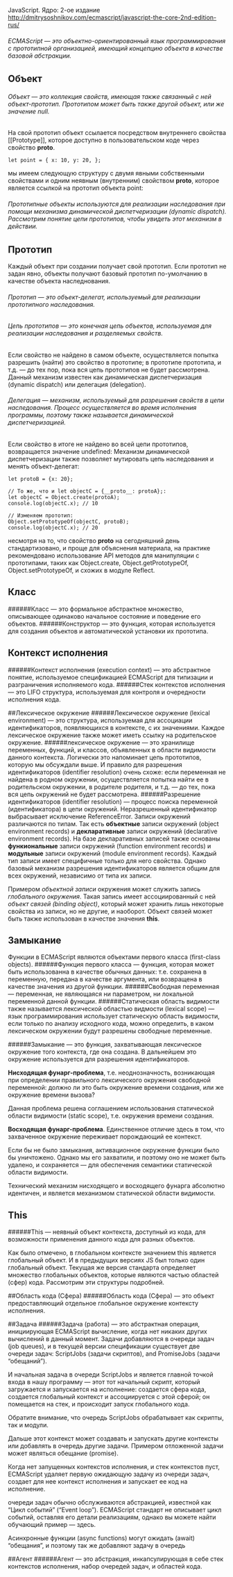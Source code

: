 JavaScript. Ядро: 2-ое издание
http://dmitrysoshnikov.com/ecmascript/javascript-the-core-2nd-edition-rus/

###### ECMAScript — это объектно-ориентированный язык программирования с прототипной организацией, имеющий концепцию объекта в качестве базовой абстракции.

## Объект
###### Объект — это коллекция свойств, имеющая также связанный с ней объект-прототип. Прототипом может быть также другой объект, или же значение null.

На свой прототип объект ссылается посредством внутреннего свойства [[Prototype]], которое доступно в пользовательском коде через свойство __proto__.

`let point = {
  x: 10,
  y: 20,
};`

мы имеем следующую структуру с двумя явными собственными свойствами и одним неявным (внутренним) свойством __proto__, которое является ссылкой на прототип объекта point:

###### Прототипные объекты используются для реализации наследования при помощи механизма динамической диспетчеризации (dynamic dispatch). Рассмотрим понятие цепи прототипов, чтобы увидеть этот механизм в действии.

## Прототип
Каждый объект при создании получает свой прототип. Если прототип не задан явно, объекты получают базовый прототип по-умолчанию в качестве объекта наследнования.

###### Прототип — это объект-делегат, используемый для реализации прототипного наследования.

###### Цепь прототипов — это конечная цепь объектов, используемая для реализации наследования и разделяемых свойств.
Если свойство не найдено в самом объекте, осуществляется попытка разрешить (найти) это свойство в прототипе; в прототипе прототипа, и т.д. — до тех пор, пока вся цепь прототипов не будет рассмотрена. Данный механизм известен как динамическая диспетчеризация (dynamic dispatch) или делегация (delegation).
###### Делегация — механизм, используемый для разрешения свойств в цепи наследования. Процесс осуществляется во время исполнения программы, поэтому также называется динамической диспетчеризацией.
Eсли свойство в итоге не найдено во всей цепи прототипов, возвращается значение undefined:
Механизм динамической диспетчеризации также позволяет мутировать цепь наследования и менять объект-делегат:

```let protoA = {x: 10};
let protoB = {x: 20};
 
// То же, что и let objectC = {__proto__: protoA};:
let objectC = Object.create(protoA);
console.log(objectC.x); // 10
 
// Изменяем прототип:
Object.setPrototypeOf(objectC, protoB);
console.log(objectC.x); // 20
```
несмотря на то, что свойство __proto__ на сегодняшний день стандартизовано, и проще для объяснения материала, на практике рекомендовано использование API методов для манипуляции с прототипами, таких как Object.create, Object.getPrototypeOf, Object.setPrototypeOf, и схожих в модуле Reflect.

## Класс
######Класс — это формальное абстрактное множество, описывающее одинаково начальное состояние и поведение его объектов.
######Конструктор — это функция, которая используется для создания объектов и автоматической установки их прототипа.

## Контекст исполнения
######Контекст исполнения (execution context) — это абстрактное понятие, используемое спецификацией ECMAScript для типизации и разграничения исполняемого кода.
######Стек контекстов исполнения — это LIFO структура, используемая для контроля и очередности исполнения кода.

##Лексическое окружение
######Лексическое окружение (lexical environment) — это структура, используемая для ассоциации идентификаторов, появляющихся в контексте, с их значениями. Каждое лексическое окружение также может иметь ссылку на родительское окружение.
######лексическое окружение — это хранилище переменных, функций, и классов, объявленных в области видимости данного контекста.
Логически это напоминает цепь прототипов, которую мы обсуждали выше. И правило для разрешения идентификаторов (identifier resolution) очень схоже: если переменная не найдена в родном окружении, осуществляется попытка найти ее в родительском окружении, в родителе родителя, и т.д. — до тех, пока вся цепь окружений не будет рассмотрена.
######Разрешение идентификаторов (identifier resolution) — процесс поиска переменной (идентификатора) в цепи окружений. Неразрешенный идентификатор выбрасывает исключение ReferenceError.
Записи окружений различаются по типам. Так есть **объектные** записи окружений (object environment records) и **декларативные** записи окружений (declarative environment records). На базе декларативных записей также основаны **функиональные** записи окружений (function environment records) и **модульные** записи окружений (module environment records). Каждый тип записи имеет специфичные только для него свойства. Однако базовый механизм разрешения идентификаторов является общим для всех окружений, независимо от типа их записи.

Примером _объектной записи_ окружения может служить запись _глобального окружения_. Такая запись имеет ассоциированный с ней _объект связей (binding object)_, который может хранить лишь некоторые свойства из записи, но не другие, и наоборот. Объект связей может быть также использован в качестве значения **this**.

## Замыкание
Функции в ECMAScript являются объектами первого класса (first-class objects).
######Функция первого класса — функция, которая может быть использованна в качестве обычных данных: т.е. сохранена в переменную, передана в качестве аргумента, или возвращена в качестве значения из другой функции.
######Свободная переменная — переменная, не являющаяся ни параметром, ни локальной переменной данной функции.
######Статическая область видимости также называется лексической областью видмости (lexical scope) — язык программирования использует статическую область видимости, если только по анализу исходного кода, можно определить, в каком лексическом окружении будут разрешены свободные переменные.

######Замыкание — это функция, захватывающая лексическое окружение того контекста, где она создана. В дальнейшем это окружение используется для разрешения идентификаторов.

**Нисходящая фунарг-проблема**, т.е. неоднозначность, возникающая при определении правильного лексического окружения свободной переменной: должно ли это быть окружение времени создания, или же окружение времени вызова?

Данная проблема решена соглашением использования статической области видимости (static scope), т.е. окружения времени создания.

**Восходящая фунарг-проблема**. Единственное отличие здесь в том, что захваченное окружение переживает порождающий ее контекст.

Если бы не было замыкания, активационное окружение функции было бы уничтожено. Однако мы его захватили, и поэтому оно не может быть удалено, и сохраняется — для обеспечения семантики статической области видимости.

Технический механизм нисходящего и восходящего фунарга абсолютно идентичен, и является механизмом статической области видимости.

## This
######This — неявный объект контекста, доступный из кода, для возможности применения данного кода для разных объектов.

Как было отмечено, в глобальном контексте значением this является глобальный объект. И в предыдущих версиях JS был только один глобальный объект. Текущая же версия стандарта определяет множество глобальных объектов, которые являются частью областей (сфер) кода. Рассмотрим эти структуры подробней.

##Область кода (Сфера)
######Область кода (Сфера) — это объект предоставляющий отдельное глобальное окружение контексту исполнения.

##Задача
######Задача (работа) — это абстрактная операция, инициирующая ECMAScript вычисление, когда нет никаких других вычислений в данный момент.
Задачи добавляются в очереди задач (job queues), и в текущей версии спецификации существует две очереди задач: ScriptJobs (задачи скриптов), and PromiseJobs (задачи “обещаний”).

И начальная задача в очереди ScriptJobs и является главной точкой входа в нашу программу — этот тот начальный скрипт, который загружается и запускается на исполнение: создается сфера кода, создается глобальный контекст и ассоциируется с этой сферой; он помещается на стек, и происходит запуск глобального кода.

Обратите внимание, что очередь ScriptJobs обрабатывает как скрипты, так и модули.

Дальше этот контекст может создавать и запускать другие контексты или добавлять в очередь другие задачи. Примером отложенной задачи может являться обещание (promise).

Когда нет запущенных контекстов исполнения, и стек контекстов пуст, ECMAScript удаляет первую ожидающую задачу из очереди задач, создает для нее контекст исполнения и запускает ее код на исполнение.

очереди задач обычно обслуживаются абстракцией, известной как “Цикл событий” (“Event loop”). ECMAScript стандарт не описывает цикл событий, оставляя его детали реализациям, однако вы можете найти обучающий пример — здесь.

Асинхронные функции (async functions) могут ожидать (await) “обещания”, и поэтому так же добавляют задачу в очередь

##Агент
######Агент — это абстракция, инкапсулирующая в себе стек контекстов исполнения, набор очередей задач, и областей кода.

